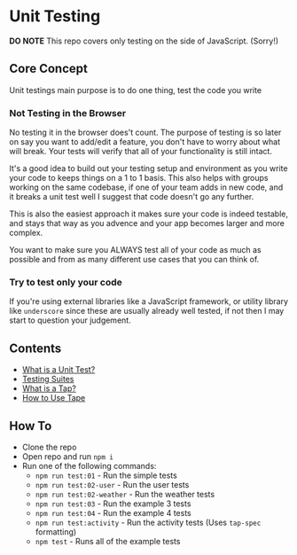 # Unit Testing

**DO NOTE** This repo covers only testing on the side of JavaScript. (Sorry!)

## Core Concept

Unit testings main purpose is to do one thing, test the code you write

### Not Testing in the Browser

No testing it in the browser does't count. The purpose of testing is so later on say you want to add/edit a feature, you don't have to worry about what will break. Your tests will verify that all of your functionality is still intact.

It's a good idea to build out your testing setup and environment as you write your code to keeps things on a 1 to 1 basis. This also helps with groups working on the same codebase, if one of your team adds in new code, and it breaks a unit test well I suggest that code doesn't go any further.

This is also the easiest approach it makes sure your code is indeed testable, and stays that way as you advence and your app becomes larger and more complex.

You want to make sure you ALWAYS test all of your code as much as possible and from as many different use cases that you can think of.

### Try to test only your code

If you're using external libraries like a JavaScript framework, or utility library like `underscore` since these are usually already well tested, if not then I may start to question your judgement.

## Contents

- [What is a Unit Test?](https://github.com/dhershman1/learnyoutesting/blob/master/what-is-a-unit-test)
- [Testing Suites](https://github.com/dhershman1/learnyoutesting/blob/master/testing-suites)
- [What is a Tap?](https://github.com/dhershman1/learnyoutesting/blob/master/tap)
- [How to Use Tape](https://github.com/dhershman1/learnyoutesting/blob/master/tape)

## How To

- Clone the repo
- Open repo and run `npm i`
- Run one of the following commands:
   - `npm run test:01` - Run the simple tests
   - `npm run test:02-user` - Run the user tests
   - `npm run test:02-weather` - Run the weather tests
   - `npm run test:03` - Run the example 3 tests
   - `npm run test:04` - Run the example 4 tests
   - `npm run test:activity` - Run the activity tests (Uses `tap-spec` formatting)
   - `npm test` - Runs all of the example tests